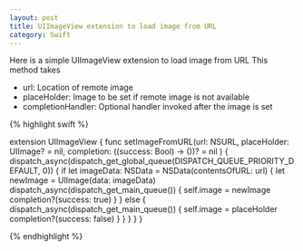```yaml
---
layout: post
title: UIImageView extension to load image from URL
category: Swift
---
```


Here is a simple UIImageView extension to load image from URL
This method takes
- url: Location of remote image
- placeHolder: Image to be set if remote image is not available
- completionHandler: Optional handler invoked after the image is set

{% highlight swift %}

extension UIImageView {
    func setImageFromURL(url: NSURL, placeHolder: UIImage? = nil, completion: ((success: Bool) -> ())? = nil ) {
        dispatch_async(dispatch_get_global_queue(DISPATCH_QUEUE_PRIORITY_DEFAULT, 0)) {
            if let imageData: NSData = NSData(contentsOfURL: url) {
                let newImage = UIImage(data: imageData)
                dispatch_async(dispatch_get_main_queue()) {
                    self.image = newImage
                    completion?(success: true)
                }
            } else {
                dispatch_async(dispatch_get_main_queue()) {
                    self.image = placeHolder
                    completion?(success: false)
                }
            }
        }
    }
}

{% endhighlight %}